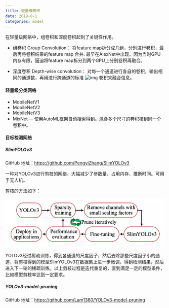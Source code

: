 ```yaml
---
title: 轻量级网络
data: 2019-8-1
categories: model
---
```


在轻量级网络中，组卷积和深度卷积起到了关键性作用。

- 组卷积 Group Convolution：
  将feature map拆分成几组，分别进行卷积，最后再将卷积结果的feature map 合并. 最早在AlexNet中出现。因为当时GPU内存有限，逼迫将feature map拆分到两个GPU上分别卷积再融合。

- 深度卷积 Depth-wise convolution：
  对每一个通道进行各自的卷积，输出相同的通道数，再用进行跨通道的标准 ![img](https://mmbiz.qpic.cn/mmbiz_svg/qd3u5IHSYT8HPjOtqjPUiajlWyibBe7ZCWnWic3T4oxRMK7iarXLic5FT56gibnx9yXgcCjfTVlO5HKky27OPckCswK9aDTPWEjAsQ/640?wx_fmt=svg&tp=webp&wxfrom=5&wx_lazy=1&wx_co=1) 卷积来融合信息。 

  

#### 轻量级分类网络

- MobileNetV1
- MobileNetV2
- MobileNetV3
- MixNet  -- 使用AutoML框架自动搜索得到。混叠多个尺寸的卷积核到同一个卷积中。

#### 

#### 目标检测网络

##### SlimYOLOv3

GitHub 地址：https://github.com/PengyiZhang/SlimYOLOv3

一种对YOLOv3进行剪枝的网络，大幅减少了参数量、占用内存、推断时间。可用于无人机。

剪枝的方法如下：

![1564626203761](assets/1564626203761.png)

YOLOv3经过稀疏训练，得到各通道的尺度因子，然后去除那些尺度因子小的通道，将剪枝得到的模型SlimYOLOv3在数据集上进一步微调，得到检测结果，然后进入下一轮的稀疏训练。以上剪枝过程是迭代重复的，直到满足一定的模型条件，比如模型剪枝率达到一定要求。



##### YOLOv3-model-pruning

GitHub 地址：https://github.com/Lam1360/YOLOv3-model-pruning